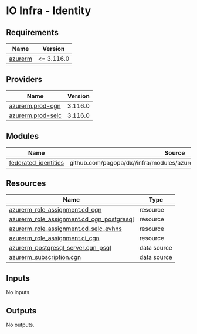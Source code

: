 # IO Infra - Identity

<!-- markdownlint-disable -->
<!-- BEGIN_TF_DOCS -->
## Requirements

| Name | Version |
|------|---------|
| <a name="requirement_azurerm"></a> [azurerm](#requirement\_azurerm) | <= 3.116.0 |

## Providers

| Name | Version |
|------|---------|
| <a name="provider_azurerm.prod-cgn"></a> [azurerm.prod-cgn](#provider\_azurerm.prod-cgn) | 3.116.0 |
| <a name="provider_azurerm.prod-selc"></a> [azurerm.prod-selc](#provider\_azurerm.prod-selc) | 3.116.0 |

## Modules

| Name | Source | Version |
|------|--------|---------|
| <a name="module_federated_identities"></a> [federated\_identities](#module\_federated\_identities) | github.com/pagopa/dx//infra/modules/azure_federated_identity_with_github | main |

## Resources

| Name | Type |
|------|------|
| [azurerm_role_assignment.cd_cgn](https://registry.terraform.io/providers/hashicorp/azurerm/latest/docs/resources/role_assignment) | resource |
| [azurerm_role_assignment.cd_cgn_postgresql](https://registry.terraform.io/providers/hashicorp/azurerm/latest/docs/resources/role_assignment) | resource |
| [azurerm_role_assignment.cd_selc_evhns](https://registry.terraform.io/providers/hashicorp/azurerm/latest/docs/resources/role_assignment) | resource |
| [azurerm_role_assignment.ci_cgn](https://registry.terraform.io/providers/hashicorp/azurerm/latest/docs/resources/role_assignment) | resource |
| [azurerm_postgresql_server.cgn_psql](https://registry.terraform.io/providers/hashicorp/azurerm/latest/docs/data-sources/postgresql_server) | data source |
| [azurerm_subscription.cgn](https://registry.terraform.io/providers/hashicorp/azurerm/latest/docs/data-sources/subscription) | data source |

## Inputs

No inputs.

## Outputs

No outputs.
<!-- END_TF_DOCS -->

